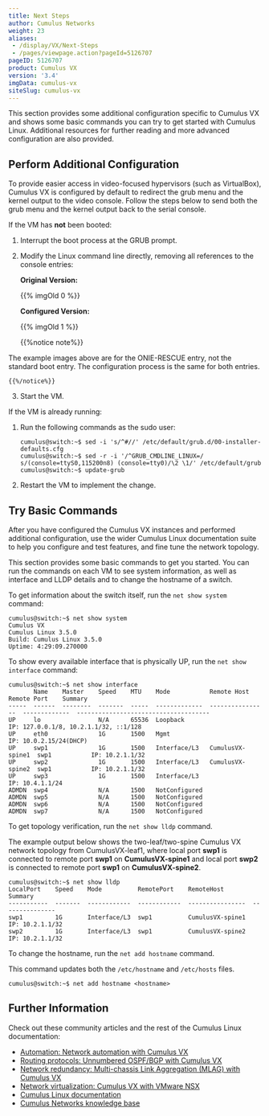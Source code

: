 ```yaml
---
title: Next Steps
author: Cumulus Networks
weight: 23
aliases:
 - /display/VX/Next-Steps
 - /pages/viewpage.action?pageId=5126707
pageID: 5126707
product: Cumulus VX
version: '3.4'
imgData: cumulus-vx
siteSlug: cumulus-vx
---
```

This section provides some additional configuration specific to Cumulus
VX and shows some basic commands you can try to get started with Cumulus
Linux. Additional resources for further reading and more advanced
configuration are also provided.

## Perform Additional Configuration

To provide easier access in video-focused hypervisors (such as
VirtualBox), Cumulus VX is configured by default to redirect the grub
menu and the kernel output to the video console. Follow the steps below
to send both the grub menu and the kernel output back to the serial
console.

If the VM has **not** been booted:

1.  Interrupt the boot process at the GRUB prompt.

2.  Modify the Linux command line directly, removing all references to
    the console entries:

    **Original Version:**

    {{% imgOld 0 %}}

    **Configured Version:**

    {{% imgOld 1 %}}

    {{%notice note%}}

The example images above are for the ONIE-RESCUE entry, not the
    standard boot entry. The configuration process is the same for both
    entries.

    {{%/notice%}}

3.  Start the VM.

If the VM is already running:

1.  Run the following commands as the sudo user:

        cumulus@switch:~$ sed -i 's/^#//' /etc/default/grub.d/00-installer-defaults.cfg
        cumulus@switch:~$ sed -r -i '/^GRUB_CMDLINE_LINUX=/ s/(console=ttyS0,115200n8) (console=tty0)/\2 \1/' /etc/default/grub
        cumulus@switch:~$ update-grub 

2.  Restart the VM to implement the change.

## Try Basic Commands

After you have configured the Cumulus VX instances and performed
additional configuration, use the wider Cumulus Linux documentation
suite to help you configure and test features, and fine tune the network
topology.

This section provides some basic commands to get you started. You can
run the commands on each VM to see system information, as well as
interface and LLDP details and to change the hostname of a switch.

To get information about the switch itself, run the `net show system`
command:

    cumulus@switch:~$ net show system
    Cumulus VX
    Cumulus Linux 3.5.0
    Build: Cumulus Linux 3.5.0
    Uptime: 4:29:09.270000

To show every available interface that is physically UP, run the `net
show interface` command:

    cumulus@switch:~$ net show interface
           Name    Master    Speed    MTU    Mode           Remote Host       Remote Port    Summary
    -----  ------  --------  -------  -----  -------------  ----------------  -------------  -------------------------------------
    UP     lo                N/A      65536  Loopback                                        IP: 127.0.0.1/8, 10.2.1.1/32, ::1/128
    UP     eth0              1G       1500   Mgmt                                            IP: 10.0.2.15/24(DHCP)
    UP     swp1              1G       1500   Interface/L3   CumulusVX-spine1  swp1           IP: 10.2.1.1/32
    UP     swp2              1G       1500   Interface/L3   CumulusVX-spine2  swp1           IP: 10.2.1.1/32
    UP     swp3              1G       1500   Interface/L3                                    IP: 10.4.1.1/24
    ADMDN  swp4              N/A      1500   NotConfigured
    ADMDN  swp5              N/A      1500   NotConfigured
    ADMDN  swp6              N/A      1500   NotConfigured
    ADMDN  swp7              N/A      1500   NotConfigured 

To get topology verification, run the `net show lldp` command.

The example output below shows the two-leaf/two-spine Cumulus VX network
topology from CumulusVX-leaf1, where local port **swp1** is connected to
remote port **swp1** on **CumulusVX-spine1** and local port **swp2** is
connected to remote port **swp1** on **CumulusVX-spine2**.

    cumulus@switch:~$ net show lldp
    LocalPort    Speed    Mode          RemotePort    RemoteHost        Summary
    -----------  -------  ------------  ------------  ----------------  ---------------
    swp1         1G       Interface/L3  swp1          CumulusVX-spine1  IP: 10.2.1.1/32
    swp2         1G       Interface/L3  swp1          CumulusVX-spine2  IP: 10.2.1.1/32

To change the hostname, run the `net add hostname` command.

This command updates both the `/etc/hostname` and `/etc/hosts` files.

    cumulus@switch:~$ net add hostname <hostname>

## Further Information

Check out these community articles and the rest of the Cumulus Linux
documentation:

  - [Automation: Network automation with Cumulus VX](https://forums.cumulusnetworks.com/cumulus-vx-230884/testing-network-automation-with-cumulus-vx-6727777)
  - [Routing protocols: Unnumbered OSPF/BGP with Cumulus VX](https://forums.cumulusnetworks.com/cumulus-vx-230884/unnumbered-ospf-bgp-configuration-on-vmware-esxi-with-cumulus-vx-6728629)
  - [Network redundancy: Multi-chassis Link Aggregation (MLAG) with Cumulus VX](https://forums.cumulusnetworks.com/cumulus-vx-230884/spinning-up-a-virtual-mlag-environment-6722798)
  - [Network virtualization: Cumulus VX with VMware NSX](https://forums.cumulusnetworks.com/cumulus-vx-230884/integrating-cumulus-vx-with-vmware-nsx-using-vmware-esxi-6732766)
  - [Cumulus Linux documentation](/cumulus-linux)
  - [Cumulus Networks knowledge base](https://support.cumulusnetworks.com/hc/en-us/)
